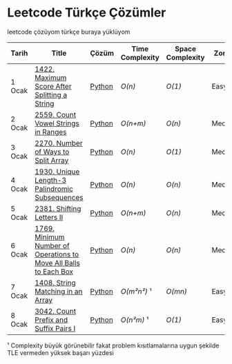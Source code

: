 # Leetcode Türkçe Çözümler
leetcode çözüyom türkçe buraya yüklüyom

| Tarih | Title           |  Çözüm          | Time Complexity | Space Complexity | Zorluk        |
| ----- |---------------- | --------------- | --------------- |  --------------- | ------------- |
1 Ocak | [1422. Maximum Score After Splitting a String](https://leetcode.com/problems/maximum-score-after-splitting-a-string/description/) | [Python](https://github.com/bakabakashiii/leetcode_solutions_tr/blob/main/1422.%20Maximum%20Score%20After%20Splitting%20a%20String.py) | _O(n)_ | _O(1)_ | Easy |
2 Ocak | [2559. Count Vowel Strings in Ranges](https://leetcode.com/problems/count-vowel-strings-in-ranges/description/) | [Python](https://github.com/bakabakashiii/leetcode_solutions_tr/blob/main/2559.%20Count%20Vowel%20Strings%20in%20Ranges.py) | _O(n+m)_ | _O(n)_ | Medium |
3 Ocak | [2270. Number of Ways to Split Array](https://leetcode.com/problems/number-of-ways-to-split-array/description/) | [Python](https://github.com/bakabakashiii/leetcode_solutions_tr/blob/main/2270.%20Number%20of%20Ways%20to%20Split%20Array.py) | _O(n)_ | _O(1)_ | Medium |
4 Ocak | [1930. Unique Length-3 Palindromic Subsequences](https://leetcode.com/problems/unique-length-3-palindromic-subsequences/description) | [Python](https://github.com/bakabakashiii/leetcode_solutions_tr/blob/main/1930.%20Unique%20Length-3%20Palindromic%20Subsequences.py) | _O(n)_ | _O(n)_ | Medium |
5 Ocak | [2381. Shifting Letters II](https://leetcode.com/problems/shifting-letters-ii/description) | [Python](https://github.com/bakabakashiii/leetcode_solutions_tr/blob/main/2381.%20Shifting%20Letters%20II.py) | _O(n+m)_ | _O(n)_ | Medium |
6 Ocak | [1769. Minimum Number of Operations to Move All Balls to Each Box](https://leetcode.com/problems/minimum-number-of-operations-to-move-all-balls-to-each-box/description) | [Python](https://github.com/bakabakashiii/leetcode_solutions_tr/blob/main/1769.%20Minimum%20Number%20of%20Operations%20to%20Move%20All%20Balls%20to%20Each%20Box.py) | _O(n)_ | _O(n)_ | Medium |
7 Ocak | [1408. String Matching in an Array](https://leetcode.com/problems/string-matching-in-an-array/description) | [Python](https://github.com/bakabakashiii/leetcode_solutions_tr/blob/main/1408.%20String%20Matching%20in%20an%20Array.py) | _O(m²n²)_ ¹ | _O(mn)_ | Easy | 
8 Ocak | [3042. Count Prefix and Suffix Pairs I](https://leetcode.com/problems/count-prefix-and-suffix-pairs-i/description) | [Python](https://github.com/bakabakashiii/leetcode_solutions_tr/blob/main/3042.%20Count%20Prefix%20and%20Suffix%20Pairs%20I.py) | _O(n²m)_ ¹ | _O(1)_ | Easy | 

¹ Complexity büyük görünebilir fakat problem kısıtlamalarına uygun şekilde TLE vermeden yüksek başarı yüzdesi
